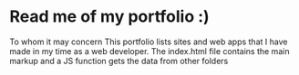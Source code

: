 # Read me of my portfolio :) 

To whom it may concern
This portfolio lists sites and web apps that I have made in my time as a web developer.
The index.html file contains the main markup and a JS function gets the data from other folders